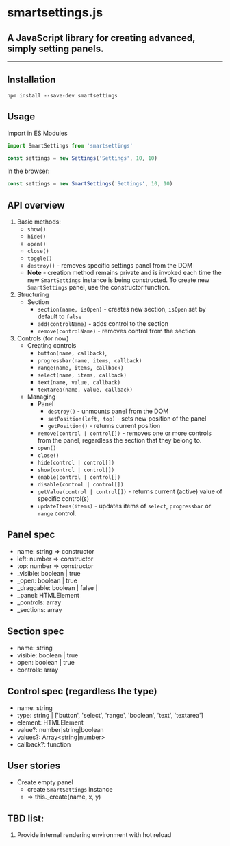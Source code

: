 # smartsettings.js
## A JavaScript library for creating advanced, simply setting panels.
---
## Installation

```
npm install --save-dev smartsettings
```

## Usage

Import in ES Modules
```js
import SmartSettings from 'smartsettings'

const settings = new Settings('Settings', 10, 10)
```
In the browser:
```js
const settings = new SmartSettings('Settings', 10, 10)
```

## API overview
1. Basic methods:
    - `show()`
    - `hide()`
    - `open()`
    - `close()`
    - `toggle()`
    - `destroy()` - removes specific settings panel from the DOM
    - **Note** - creation method remains private and is invoked each time the new `SmartSettings` instance is being constructed. To create new `SmartSettings` panel, use the constructor function.
2. Structuring
    - Section 
        - `section(name, isOpen)` - creates new section, `isOpen` set by default to `false`
        - `add(controlName)` - adds control to the section
        - `remove(controlName)` - removes control from the section
3. Controls (for now)
    - Creating controls
        - `button(name, callback)`,
        - `progressbar(name, items, callback)`
        - `range(name, items, callback)`
        - `select(name, items, callback)`
        - `text(name, value, callback)`
        - `textarea(name, value, callback)`
    - Managing
        - Panel
            - `destroy()` - unmounts panel from the DOM
            - `setPosition(left, top)` - sets new position of the panel
            - `getPosition()` - returns current position
        - `remove(control | control[])` - removes one or more controls from the panel, regardless the section that they belong to.
        - `open()`
        - `close()`
        - `hide(control | control[])`
        - `show(control | control[])`
        - `enable(control | control[])`
        - `disable(control | control[])`
        - `getValue(control | control[])` - returns current (active) value of specific control(s)
        - `updateItems(items)` - updates items of `select`, `progressbar` or `range` control.

## Panel spec
- name: string => constructor
- left: number => constructor
- top: number => constructor
- _visible: boolean | true
- _open: boolean | true
- _draggable: boolean | false | <Future>
- _panel: HTMLElement
- _controls: array<Control>
- _sections: array<Section>

## Section spec
- name: string
- visible: boolean | true
- open: boolean | true
- controls: array<Control>

## Control spec (regardless the type)
- name: string
- type: string | ['button', 'select', 'range', 'boolean', 'text', 'textarea']
- element: HTMLElement
- value?: number|string|boolean
- values?: Array<string|number>
- callback?: function

## User stories
- Create empty panel
    - create `SmartSettings` instance
    - => this._create(name, x, y)

## TBD list:
1. Provide internal rendering environment with hot reload
